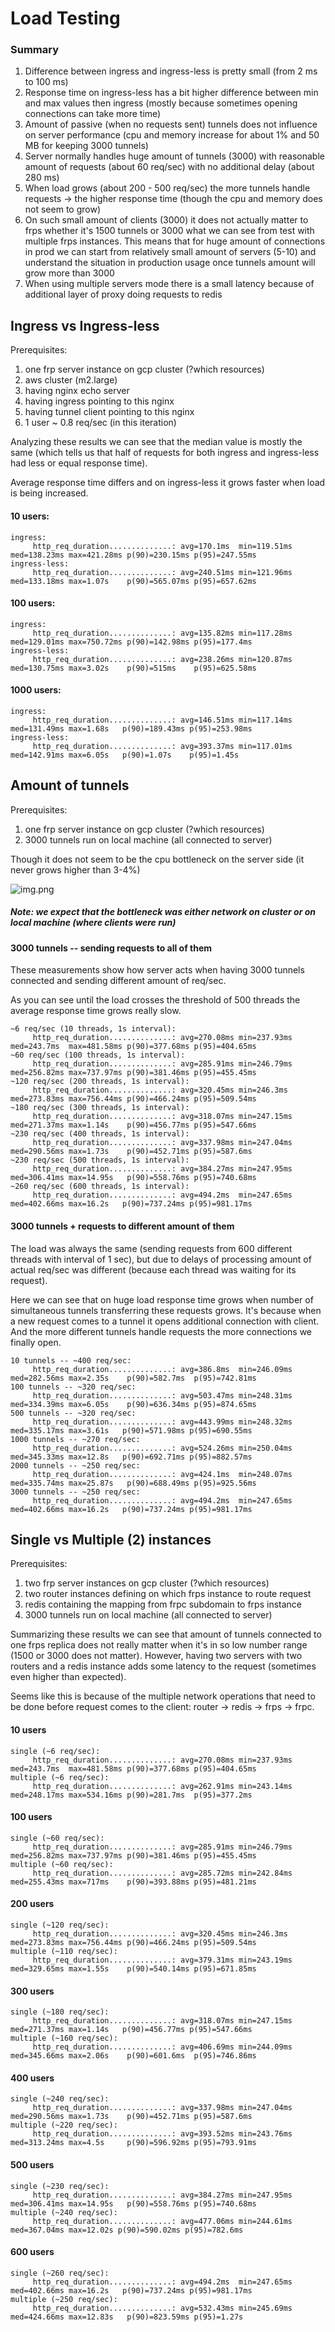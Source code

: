 
# Load Testing

### Summary

1) Difference between ingress and ingress-less is pretty small (from 2 ms to 100 ms)
2) Response time on ingress-less has a bit higher difference between min and max values then ingress 
(mostly because sometimes opening  connections can take more time)
3) Amount of passive (when no requests sent) tunnels does not influence on server performance (cpu and memory 
increase for about 1% and 50 MB for keeping 3000 tunnels)
4) Server normally handles huge amount of tunnels (3000) with reasonable amount of requests (about 60 req/sec)
with no additional delay (about 280 ms)
5) When load grows (about 200 - 500 req/sec) the more tunnels handle requests -> the higher response time
(though the cpu and memory does not seem to grow)
6) On such small amount of clients (3000) it does not actually matter to frps whether it's 1500 tunnels or 3000
what we can see from test with multiple frps instances. This means that for huge amount of connections in prod
we can start from relatively small amount of servers (5-10) and understand the situation in production usage
once tunnels amount will grow more than 3000
7) When using multiple servers mode there is a small latency because of additional layer
of proxy doing requests to redis


## Ingress vs Ingress-less

Prerequisites:

1) one frp server instance on gcp cluster (?which resources)
2) aws cluster (m2.large)
3) having nginx echo server
4) having ingress pointing to this nginx
5) having tunnel client pointing to this nginx
6) 1 user ~ 0.8 req/sec (in this iteration)

Analyzing these results we can see that the median value is mostly the same (which tells us that half of requests for 
both ingress and ingress-less had less or equal response time).

Average response time differs and on ingress-less it grows faster when load is being increased.

#### 10 users:

```
ingress:
     http_req_duration..............: avg=170.1ms  min=119.51ms med=138.23ms max=421.28ms p(90)=230.15ms p(95)=247.55ms
ingress-less:
     http_req_duration..............: avg=240.51ms min=121.96ms med=133.18ms max=1.07s    p(90)=565.07ms p(95)=657.62ms
```


#### 100 users:

```
ingress:
     http_req_duration..............: avg=135.82ms min=117.28ms med=129.01ms max=750.72ms p(90)=142.98ms p(95)=177.4ms
ingress-less:
     http_req_duration..............: avg=238.26ms min=120.87ms med=130.75ms max=3.02s    p(90)=515ms    p(95)=625.58ms
```


#### 1000 users:

```
ingress:
     http_req_duration..............: avg=146.51ms min=117.14ms med=131.49ms max=1.68s   p(90)=189.43ms p(95)=253.98ms
ingress-less:
     http_req_duration..............: avg=393.37ms min=117.01ms med=142.91ms max=6.05s   p(90)=1.07s    p(95)=1.45s   
```

## Amount of tunnels

Prerequisites:
1) one frp server instance on gcp cluster (?which resources)
2) 3000 tunnels run on local machine (all connected to server)

Though it does not seem to be the cpu bottleneck on the server side (it never grows higher than 3-4%)

![img.png](img.png)

##### Note: we expect that the bottleneck was either network on cluster or on local machine (where clients were run)

#### 3000 tunnels -- sending requests to all of them

These measurements show how server acts when having 3000 tunnels connected and sending different amount of req/sec.

As you can see until the load crosses the threshold of 500 threads the average response time grows really slow.

```
~6 req/sec (10 threads, 1s interval):
     http_req_duration..............: avg=270.08ms min=237.93ms med=243.7ms  max=481.58ms p(90)=377.68ms p(95)=404.65ms
~60 req/sec (100 threads, 1s interval):
     http_req_duration..............: avg=285.91ms min=246.79ms med=256.82ms max=737.97ms p(90)=381.46ms p(95)=455.45ms
~120 req/sec (200 threads, 1s interval):
     http_req_duration..............: avg=320.45ms min=246.3ms  med=273.83ms max=756.44ms p(90)=466.24ms p(95)=509.54ms
~180 req/sec (300 threads, 1s interval):
     http_req_duration..............: avg=318.07ms min=247.15ms med=271.37ms max=1.14s    p(90)=456.77ms p(95)=547.66ms
~230 req/sec (400 threads, 1s interval):
     http_req_duration..............: avg=337.98ms min=247.04ms med=290.56ms max=1.73s    p(90)=452.71ms p(95)=587.6ms 
~230 req/sec (500 threads, 1s interval):
     http_req_duration..............: avg=384.27ms min=247.95ms med=306.41ms max=14.95s   p(90)=558.76ms p(95)=740.68ms
~260 req/sec (600 threads, 1s interval):
     http_req_duration..............: avg=494.2ms  min=247.65ms med=402.66ms max=16.2s   p(90)=737.24ms p(95)=981.17ms
```

#### 3000 tunnels + requests to different amount of them

The load was always the same (sending requests from 600 different threads with interval of 1 sec),
but due to delays of processing amount of actual req/sec was different (because each thread was waiting for its request).

Here we can see that on huge load response time grows when number of simultaneous tunnels transferring these requests grows.
It's because when a new request comes to a tunnel it opens additional connection with client. And the more different tunnels 
handle requests the more connections we finally open. 

```
10 tunnels -- ~400 req/sec:
     http_req_duration..............: avg=386.8ms  min=246.09ms med=282.56ms max=2.35s    p(90)=582.7ms  p(95)=742.81ms
100 tunnels -- ~320 req/sec:
     http_req_duration..............: avg=503.47ms min=248.31ms med=334.39ms max=6.05s    p(90)=636.34ms p(95)=874.65ms
500 tunnels -- ~320 req/sec:
     http_req_duration..............: avg=443.99ms min=248.32ms med=335.17ms max=3.61s   p(90)=571.98ms p(95)=690.55ms
1000 tunnels -- ~270 req/sec:
     http_req_duration..............: avg=524.26ms min=250.04ms med=345.33ms max=12.8s   p(90)=692.71ms p(95)=882.57ms
2000 tunnels -- ~250 req/sec:
     http_req_duration..............: avg=424.1ms  min=248.07ms med=335.74ms max=25.87s   p(90)=688.49ms p(95)=925.56ms
3000 tunnels -- ~250 req/sec:
     http_req_duration..............: avg=494.2ms  min=247.65ms med=402.66ms max=16.2s   p(90)=737.24ms p(95)=981.17ms

```

## Single vs Multiple (2) instances

Prerequisites:
1) two frp server instances on gcp cluster (?which resources)
2) two router instances defining on which frps instance to route request
3) redis containing the mapping from frpc subdomain to frps instance
4) 3000 tunnels run on local machine (all connected to server)

Summarizing these results we can see that amount of tunnels connected to one frps replica does not really matter
when it's in so low number range (1500 or 3000 does not matter). However, having two servers with two routers and 
a redis instance adds some latency to the request (sometimes even higher than expected).

Seems like this is because of the multiple network operations that need to be done 
before request comes to the client: router -> redis -> frps -> frpc.

#### 10 users

```
single (~6 req/sec):
     http_req_duration..............: avg=270.08ms min=237.93ms med=243.7ms  max=481.58ms p(90)=377.68ms p(95)=404.65ms
multiple (~6 req/sec):
     http_req_duration..............: avg=262.91ms min=243.14ms med=248.17ms max=534.16ms p(90)=281.7ms  p(95)=377.2ms 
```

#### 100 users

```
single (~60 req/sec):
     http_req_duration..............: avg=285.91ms min=246.79ms med=256.82ms max=737.97ms p(90)=381.46ms p(95)=455.45ms
multiple (~60 req/sec):
     http_req_duration..............: avg=285.72ms min=242.84ms med=255.43ms max=717ms    p(90)=393.88ms p(95)=481.21ms
```

#### 200 users

```
single (~120 req/sec):
     http_req_duration..............: avg=320.45ms min=246.3ms  med=273.83ms max=756.44ms p(90)=466.24ms p(95)=509.54ms
multiple (~110 req/sec):
     http_req_duration..............: avg=379.31ms min=243.19ms med=329.65ms max=1.55s    p(90)=540.14ms p(95)=671.85ms
```

#### 300 users

```
single (~180 req/sec):
     http_req_duration..............: avg=318.07ms min=247.15ms med=271.37ms max=1.14s   p(90)=456.77ms p(95)=547.66ms
multiple (~160 req/sec):
     http_req_duration..............: avg=406.69ms min=244.09ms med=345.66ms max=2.06s    p(90)=601.6ms  p(95)=746.86ms
```

#### 400 users

```
single (~240 req/sec):
     http_req_duration..............: avg=337.98ms min=247.04ms med=290.56ms max=1.73s    p(90)=452.71ms p(95)=587.6ms 
multiple (~220 req/sec):
     http_req_duration..............: avg=393.52ms min=243.76ms med=313.24ms max=4.5s     p(90)=596.92ms p(95)=793.91ms
```

#### 500 users

```
single (~230 req/sec):
     http_req_duration..............: avg=384.27ms min=247.95ms med=306.41ms max=14.95s   p(90)=558.76ms p(95)=740.68ms
multiple (~240 req/sec):
     http_req_duration..............: avg=477.06ms min=244.61ms med=367.04ms max=12.02s p(90)=590.02ms p(95)=782.6ms 
```

#### 600 users

```
single (~260 req/sec):
     http_req_duration..............: avg=494.2ms  min=247.65ms med=402.66ms max=16.2s   p(90)=737.24ms p(95)=981.17ms
multiple (~250 req/sec):
     http_req_duration..............: avg=532.43ms min=245.69ms med=424.66ms max=12.83s   p(90)=823.59ms p(95)=1.27s   
```
